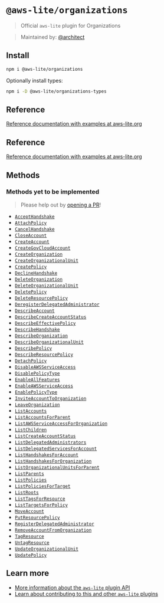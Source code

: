 # `@aws-lite/organizations`

> Official `aws-lite` plugin for Organizations

> Maintained by: [@architect](https://github.com/architect)


## Install

```sh
npm i @aws-lite/organizations
```

Optionally install types:

```sh
npm i -D @aws-lite/organizations-types
```


## Reference

[Reference documentation with examples at aws-lite.org](https://aws-lite.org/services/organizations)


## Reference

[Reference documentation with examples at aws-lite.org](https://aws-lite.org/services/organizations)


## Methods

<!-- ! Do not remove METHOD_DOCS_START / METHOD_DOCS_END ! -->
<!-- METHOD_DOCS_START -->



### Methods yet to be implemented

> Please help out by [opening a PR](https://github.com/architect/aws-lite#authoring-aws-lite-plugins)!

- [`AcceptHandshake`](https://docs.aws.amazon.com/organizations/latest/APIReference/API_AcceptHandshake)
- [`AttachPolicy`](https://docs.aws.amazon.com/organizations/latest/APIReference/API_AttachPolicy)
- [`CancelHandshake`](https://docs.aws.amazon.com/organizations/latest/APIReference/API_CancelHandshake)
- [`CloseAccount`](https://docs.aws.amazon.com/organizations/latest/APIReference/API_CloseAccount)
- [`CreateAccount`](https://docs.aws.amazon.com/organizations/latest/APIReference/API_CreateAccount)
- [`CreateGovCloudAccount`](https://docs.aws.amazon.com/organizations/latest/APIReference/API_CreateGovCloudAccount)
- [`CreateOrganization`](https://docs.aws.amazon.com/organizations/latest/APIReference/API_CreateOrganization)
- [`CreateOrganizationalUnit`](https://docs.aws.amazon.com/organizations/latest/APIReference/API_CreateOrganizationalUnit)
- [`CreatePolicy`](https://docs.aws.amazon.com/organizations/latest/APIReference/API_CreatePolicy)
- [`DeclineHandshake`](https://docs.aws.amazon.com/organizations/latest/APIReference/API_DeclineHandshake)
- [`DeleteOrganization`](https://docs.aws.amazon.com/organizations/latest/APIReference/API_DeleteOrganization)
- [`DeleteOrganizationalUnit`](https://docs.aws.amazon.com/organizations/latest/APIReference/API_DeleteOrganizationalUnit)
- [`DeletePolicy`](https://docs.aws.amazon.com/organizations/latest/APIReference/API_DeletePolicy)
- [`DeleteResourcePolicy`](https://docs.aws.amazon.com/organizations/latest/APIReference/API_DeleteResourcePolicy)
- [`DeregisterDelegatedAdministrator`](https://docs.aws.amazon.com/organizations/latest/APIReference/API_DeregisterDelegatedAdministrator)
- [`DescribeAccount`](https://docs.aws.amazon.com/organizations/latest/APIReference/API_DescribeAccount)
- [`DescribeCreateAccountStatus`](https://docs.aws.amazon.com/organizations/latest/APIReference/API_DescribeCreateAccountStatus)
- [`DescribeEffectivePolicy`](https://docs.aws.amazon.com/organizations/latest/APIReference/API_DescribeEffectivePolicy)
- [`DescribeHandshake`](https://docs.aws.amazon.com/organizations/latest/APIReference/API_DescribeHandshake)
- [`DescribeOrganization`](https://docs.aws.amazon.com/organizations/latest/APIReference/API_DescribeOrganization)
- [`DescribeOrganizationalUnit`](https://docs.aws.amazon.com/organizations/latest/APIReference/API_DescribeOrganizationalUnit)
- [`DescribePolicy`](https://docs.aws.amazon.com/organizations/latest/APIReference/API_DescribePolicy)
- [`DescribeResourcePolicy`](https://docs.aws.amazon.com/organizations/latest/APIReference/API_DescribeResourcePolicy)
- [`DetachPolicy`](https://docs.aws.amazon.com/organizations/latest/APIReference/API_DetachPolicy)
- [`DisableAWSServiceAccess`](https://docs.aws.amazon.com/organizations/latest/APIReference/API_DisableAWSServiceAccess)
- [`DisablePolicyType`](https://docs.aws.amazon.com/organizations/latest/APIReference/API_DisablePolicyType)
- [`EnableAllFeatures`](https://docs.aws.amazon.com/organizations/latest/APIReference/API_EnableAllFeatures)
- [`EnableAWSServiceAccess`](https://docs.aws.amazon.com/organizations/latest/APIReference/API_EnableAWSServiceAccess)
- [`EnablePolicyType`](https://docs.aws.amazon.com/organizations/latest/APIReference/API_EnablePolicyType)
- [`InviteAccountToOrganization`](https://docs.aws.amazon.com/organizations/latest/APIReference/API_InviteAccountToOrganization)
- [`LeaveOrganization`](https://docs.aws.amazon.com/organizations/latest/APIReference/API_LeaveOrganization)
- [`ListAccounts`](https://docs.aws.amazon.com/organizations/latest/APIReference/API_ListAccounts)
- [`ListAccountsForParent`](https://docs.aws.amazon.com/organizations/latest/APIReference/API_ListAccountsForParent)
- [`ListAWSServiceAccessForOrganization`](https://docs.aws.amazon.com/organizations/latest/APIReference/API_ListAWSServiceAccessForOrganization)
- [`ListChildren`](https://docs.aws.amazon.com/organizations/latest/APIReference/API_ListChildren)
- [`ListCreateAccountStatus`](https://docs.aws.amazon.com/organizations/latest/APIReference/API_ListCreateAccountStatus)
- [`ListDelegatedAdministrators`](https://docs.aws.amazon.com/organizations/latest/APIReference/API_ListDelegatedAdministrators)
- [`ListDelegatedServicesForAccount`](https://docs.aws.amazon.com/organizations/latest/APIReference/API_ListDelegatedServicesForAccount)
- [`ListHandshakesForAccount`](https://docs.aws.amazon.com/organizations/latest/APIReference/API_ListHandshakesForAccount)
- [`ListHandshakesForOrganization`](https://docs.aws.amazon.com/organizations/latest/APIReference/API_ListHandshakesForOrganization)
- [`ListOrganizationalUnitsForParent`](https://docs.aws.amazon.com/organizations/latest/APIReference/API_ListOrganizationalUnitsForParent)
- [`ListParents`](https://docs.aws.amazon.com/organizations/latest/APIReference/API_ListParents)
- [`ListPolicies`](https://docs.aws.amazon.com/organizations/latest/APIReference/API_ListPolicies)
- [`ListPoliciesForTarget`](https://docs.aws.amazon.com/organizations/latest/APIReference/API_ListPoliciesForTarget)
- [`ListRoots`](https://docs.aws.amazon.com/organizations/latest/APIReference/API_ListRoots)
- [`ListTagsForResource`](https://docs.aws.amazon.com/organizations/latest/APIReference/API_ListTagsForResource)
- [`ListTargetsForPolicy`](https://docs.aws.amazon.com/organizations/latest/APIReference/API_ListTargetsForPolicy)
- [`MoveAccount`](https://docs.aws.amazon.com/organizations/latest/APIReference/API_MoveAccount)
- [`PutResourcePolicy`](https://docs.aws.amazon.com/organizations/latest/APIReference/API_PutResourcePolicy)
- [`RegisterDelegatedAdministrator`](https://docs.aws.amazon.com/organizations/latest/APIReference/API_RegisterDelegatedAdministrator)
- [`RemoveAccountFromOrganization`](https://docs.aws.amazon.com/organizations/latest/APIReference/API_RemoveAccountFromOrganization)
- [`TagResource`](https://docs.aws.amazon.com/organizations/latest/APIReference/API_TagResource)
- [`UntagResource`](https://docs.aws.amazon.com/organizations/latest/APIReference/API_UntagResource)
- [`UpdateOrganizationalUnit`](https://docs.aws.amazon.com/organizations/latest/APIReference/API_UpdateOrganizationalUnit)
- [`UpdatePolicy`](https://docs.aws.amazon.com/organizations/latest/APIReference/API_UpdatePolicy)
<!-- METHOD_DOCS_END -->


## Learn more

- [More information about the `aws-lite` plugin API](https://aws-lite.org/plugin-api)
- [Learn about contributing to this and other `aws-lite` plugins](https://aws-lite.org/contributing)
